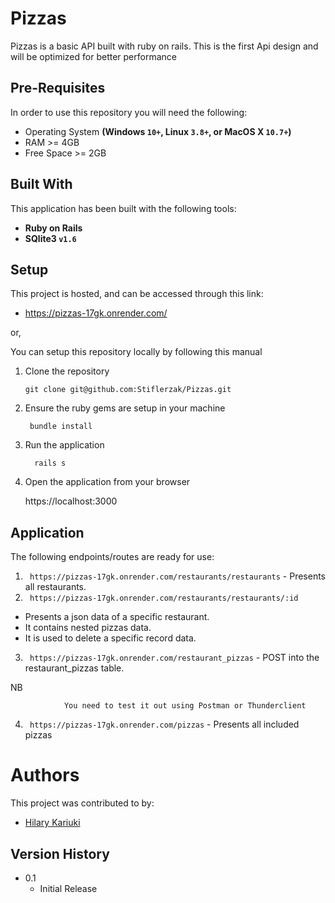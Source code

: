 # Pizzas
Pizzas is a basic API built with ruby on rails. 
This is the first Api design and will be optimized for better performance

## Pre-Requisites
In order to use this repository you will need the following:

- Operating System **(Windows `10+`, Linux `3.8+`, or MacOS X `10.7+`)**
- RAM >= 4GB
- Free Space >= 2GB

## Built With
This application has been built with the following tools:

- **Ruby on Rails**
- **SQlite3 `v1.6`**


## Setup
This project is hosted, and can be accessed through this link:      


- https://pizzas-17gk.onrender.com/
        

or,

You can setup this repository locally by following this manual

1. Clone the repository
    
       git clone git@github.com:Stiflerzak/Pizzas.git
   
2. Ensure the ruby gems are setup in your machine
    
        bundle install
  
3. Run the application
   
         rails s
    
4. Open the application from your browser
    
   https://localhost:3000
   
   
## Application

The following endpoints/routes are ready for use:
1. ` https://pizzas-17gk.onrender.com/restaurants/restaurants` - Presents all       restaurants.
2. ` https://pizzas-17gk.onrender.com/restaurants/restaurants/:id` 
- Presents a json data of a specific restaurant.
- It contains nested pizzas data.       
- It is used to delete a specific record data.
3. ` https://pizzas-17gk.onrender.com/restaurant_pizzas` - POST into the restaurant_pizzas table.

NB

                You need to test it out using Postman or Thunderclient


4. ` https://pizzas-17gk.onrender.com/pizzas` - Presents all included pizzas

 

# Authors
This project was contributed to by:
- [Hilary Kariuki](https://github.com/Stiflerzak/)

## Version History

* 0.1
    * Initial Release